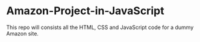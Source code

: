 # Amazon-Project-in-JavaScript
This repo will consists all the HTML, CSS and JavaScript code for a dummy Amazon site.
